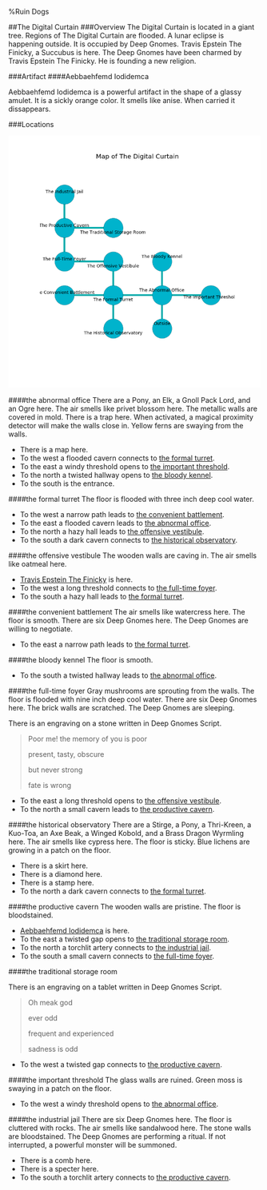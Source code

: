 %Ruin Dogs

##The Digital Curtain
###Overview
The Digital Curtain is located in a giant tree. Regions of The Digital Curtain are flooded. A lunar eclipse is happening outside. It is occupied by Deep Gnomes. <a name="Travis-Epstein-The-Finicky"></a>Travis Epstein The Finicky, a Succubus is here. The Deep Gnomes have been charmed by Travis Epstein The Finicky. He  is founding a new religion. 



###Artifact
####<a name="Aebbaehfemd-Iodidemca"></a>Aebbaehfemd Iodidemca


Aebbaehfemd Iodidemca is a powerful artifact in the shape of a glassy amulet. It is a sickly orange color. It smells like anise. When carried it dissappears. 





###Locations


![](../v2/images/The-Digital-Curtain.png)

####<a name="the-abnormal-office"></a>the abnormal office
There are a Pony, an Elk, a Gnoll Pack Lord, and an Ogre here. The air smells like privet blossom here. The metallic walls are covered in mold. There is a trap here. When activated, a magical proximity detector will make the walls close in. Yellow ferns are swaying from the walls. 



* There is a map here.
* To the west a flooded cavern connects to [the formal turret](#the-formal-turret).
* To the east a windy threshold opens to [the important threshold](#the-important-threshold).
* To the north a twisted hallway opens to [the bloody kennel](#the-bloody-kennel).
* To the south is the entrance.


####<a name="the-formal-turret"></a>the formal turret
The floor is flooded with three inch deep cool water. 



* To the west a narrow path leads to [the convenient battlement](#the-convenient-battlement).
* To the east a flooded cavern leads to [the abnormal office](#the-abnormal-office).
* To the north a hazy hall leads to [the offensive vestibule](#the-offensive-vestibule).
* To the south a dark cavern connects to [the historical observatory](#the-historical-observatory).


####<a name="the-offensive-vestibule"></a>the offensive vestibule
The wooden walls are caving in. The air smells like oatmeal here. 



* [Travis Epstein The Finicky](#Travis-Epstein-The-Finicky) is here.
* To the west a long threshold connects to [the full-time foyer](#the-full-time-foyer).
* To the south a hazy hall leads to [the formal turret](#the-formal-turret).


####<a name="the-convenient-battlement"></a>the convenient battlement
The air smells like watercress here. The floor is smooth. There are six Deep Gnomes here. The Deep Gnomes are willing to negotiate. 



* To the east a narrow path leads to [the formal turret](#the-formal-turret).


####<a name="the-bloody-kennel"></a>the bloody kennel
The floor is smooth. 



* To the south a twisted hallway leads to [the abnormal office](#the-abnormal-office).


####<a name="the-full-time-foyer"></a>the full-time foyer
Gray mushrooms are sprouting from the walls. The floor is flooded with nine inch deep cool water. There are six Deep Gnomes here. The brick walls are scratched. The Deep Gnomes are sleeping. 

There is an engraving on a stone written in Deep Gnomes Script. 

> Poor me! the memory of you is poor
>
> present, tasty, obscure
>
> but never strong
>
> fate is wrong
>


* To the east a long threshold opens to [the offensive vestibule](#the-offensive-vestibule).
* To the north a small cavern leads to [the productive cavern](#the-productive-cavern).


####<a name="the-historical-observatory"></a>the historical observatory
There are a Stirge, a Pony, a Thri-Kreen, a Kuo-Toa, an Axe Beak, a Winged Kobold, and a Brass Dragon Wyrmling here. The air smells like cypress here. The floor is sticky. Blue lichens are growing in a patch on the floor. 



* There is a skirt here.
* There is a diamond here.
* There is a stamp here.
* To the north a dark cavern connects to [the formal turret](#the-formal-turret).


####<a name="the-productive-cavern"></a>the productive cavern
The wooden walls are pristine. The floor is bloodstained. 



* [Aebbaehfemd Iodidemca](#Aebbaehfemd-Iodidemca) is here.
* To the east a twisted gap opens to [the traditional storage room](#the-traditional-storage-room).
* To the north a torchlit artery connects to [the industrial jail](#the-industrial-jail).
* To the south a small cavern connects to [the full-time foyer](#the-full-time-foyer).


####<a name="the-traditional-storage-room"></a>the traditional storage room


There is an engraving on a tablet written in Deep Gnomes Script. 

> Oh meak god
>
> ever odd
>
> frequent and experienced
>
> sadness is odd
>


* To the west a twisted gap connects to [the productive cavern](#the-productive-cavern).


####<a name="the-important-threshold"></a>the important threshold
The glass walls are ruined. Green moss is swaying in a patch on the floor. 



* To the west a windy threshold opens to [the abnormal office](#the-abnormal-office).


####<a name="the-industrial-jail"></a>the industrial jail
There are six Deep Gnomes here. The floor is cluttered with rocks. The air smells like sandalwood here. The stone walls are bloodstained. The Deep Gnomes are performing a ritual. If not interrupted, a powerful monster will be summoned. 



* There is a comb here.
* There is a specter here.
* To the south a torchlit artery connects to [the productive cavern](#the-productive-cavern).



